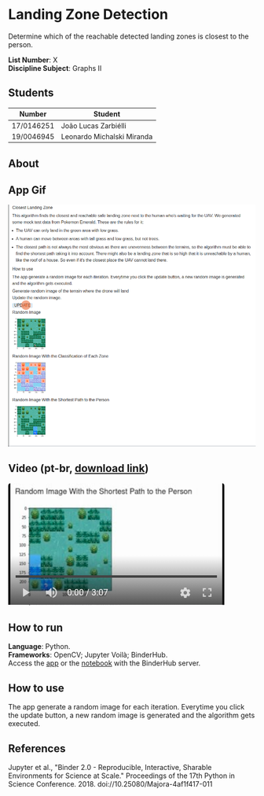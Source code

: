 # Landing Zone Detection
Determine which of the reachable detected landing zones is closest to the person.

**List Number**: X<br>
**Discipline Subject**: Graphs II<br>

## Students
|Number | Student |
| -- | -- |
| 17/0146251  |  João Lucas Zarbiélli |
| 19/0046945  |  Leonardo Michalski Miranda |

## About


## App Gif
![App Gif](assets/app_gif.gif)

## Video (pt-br, [download link](https://raw.githubusercontent.com/projeto-de-algoritmos/Grafos2_LandingZoneDetection/main/assets/app_video.mp4))
[![](assets/app_video_splash_screen.png)]()

## How to run
**Language**: Python.<br>
**Frameworks**: OpenCV; Jupyter Voilà; BinderHub.<br>
Access the [app](https://mybinder.org/v2/gh/projeto-de-algoritmos/Grafos2_ClosestLandingZone/main?urlpath=%2Fvoila%2Frender%2Fapp.ipynb) or the [notebook](https://mybinder.org/v2/gh/projeto-de-algoritmos/Grafos2_ClosestLandingZone/main?filepath=app.ipynb) with the BinderHub server.

## How to use

The app generate a random image for each iteration. Everytime you click the update button, a new random image is generated and the algorithm gets executed.

## References

Jupyter et al., "Binder 2.0 - Reproducible, Interactive, Sharable
Environments for Science at Scale." Proceedings of the 17th Python
in Science Conference. 2018. doi://10.25080/Majora-4af1f417-011

